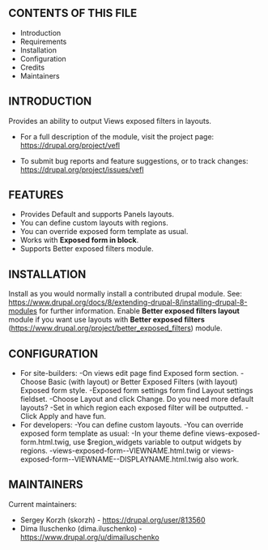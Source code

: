 CONTENTS OF THIS FILE
---------------------

 * Introduction
 * Requirements
 * Installation
 * Configuration
 * Credits
 * Maintainers


INTRODUCTION
------------
Provides an ability to output Views exposed filters in layouts.

 * For a full description of the module, visit the project page:
   https://drupal.org/project/vefl

 * To submit bug reports and feature suggestions, or to track changes:
   https://drupal.org/project/issues/vefl


FEATURES
--------
 * Provides Default and supports Panels layouts.
 * You can define custom layouts with regions.
 * You can override exposed form template as usual.
 * Works with **Exposed form in block**.
 * Supports Better exposed filters module.


INSTALLATION
------------
Install as you would normally install a contributed drupal module.
See: https://www.drupal.org/docs/8/extending-drupal-8/installing-drupal-8-modules
for further information.
Enable **Better exposed filters layout** module if you want use layouts with
**Better exposed filters**
(https://www.drupal.org/project/better_exposed_filters) module.


CONFIGURATION
-------------
* For site-builders:
  -On views edit page find Exposed form section.
  -Choose Basic (with layout) or Better Exposed Filters (with layout)
   Exposed form style.
  -Exposed form settings form find Layout settings fieldset.
  -Choose Layout and click Change. Do you need more default layouts?
  -Set in which region each exposed filter will be outputted.
  -Click Apply and have fun.
* For developers:
  -You can define custom layouts.
  -You can override exposed form template as usual:
  -In your theme define views-exposed-form.html.twig,
   use $region_widgets variable to output widgets by regions.
  -views-exposed-form--VIEWNAME.html.twig or
   views-exposed-form--VIEWNAME--DISPLAYNAME.html.twig also work.

MAINTAINERS
-----------
Current maintainers:
 * Sergey Korzh (skorzh) - https://drupal.org/user/813560
 * Dima Iluschenko (dima.iluschenko) - https://www.drupal.org/u/dimailuschenko
